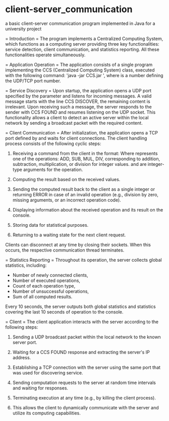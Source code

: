 # client-server_communication
a basic client-server communication program implemented in Java for a university project


= Introduction = 
The program implements a Centralized Computing System, which functions as a computing server providing three key functionalities: service detection, client communication, and statistics reporting. All these functionalities operate simultaneously.

= Application Operation =
The application consists of a single program implementing the CCS (Centralized Computing System) class, executed with the following command: 'java -jar CCS.jar <port>', where <port> is a number defining the UDP/TCP port number.

= Service Discovery =
Upon startup, the application opens a UDP port specified by the <port> parameter and listens for incoming messages. A valid message starts with the line CCS DISCOVER, the remaining content is irrelevant. Upon receiving such a message, the server responds to the sender with CCS FOUND and resumes listening on the UDP socket.
This functionality allows a client to detect an active server within the local network by sending a broadcast packet with the required content.

= Client Communication =
After initialization, the application opens a TCP port defined by <port> and waits for client connections. The client handling process consists of the following cyclic steps:

1. Receiving a command from the client in the format: <OPER> <ARG1> <ARG2>
Where <OPER> represents one of the operations: ADD, SUB, MUL, DIV, corresponding to addition, subtraction, multiplication, or division for integer values.
<ARG1> and <ARG2> are integer-type arguments for the operation.

2. Computing the result based on the received values.

3. Sending the computed result back to the client as a single integer or returning ERROR in case of an invalid operation (e.g., division by zero, missing arguments, or an incorrect operation code).

4. Displaying information about the received operation and its result on the console.

5. Storing data for statistical purposes.

6. Returning to a waiting state for the next client request.

Clients can disconnect at any time by closing their sockets. When this occurs, the respective communication thread terminates.

= Statistics Reporting =
Throughout its operation, the server collects global statistics, including:
- Number of newly connected clients,
- Number of executed operations,
- Count of each operation type,
- Number of unsuccessful operations,
- Sum of all computed results.
  
Every 10 seconds, the server outputs both global statistics and statistics covering the last 10 seconds of operation to the console.

= Client =
The client application interacts with the server according to the following steps:
1. Sending a UDP broadcast packet within the local network to the known server port.

2. Waiting for a CCS FOUND response and extracting the server's IP address.

3. Establishing a TCP connection with the server using the same port that was used for discovering service.

4. Sending computation requests to the server at random time intervals and waiting for responses.

5. Terminating execution at any time (e.g., by killing the client process).

6. This allows the client to dynamically communicate with the server and utilize its computing capabilities.

